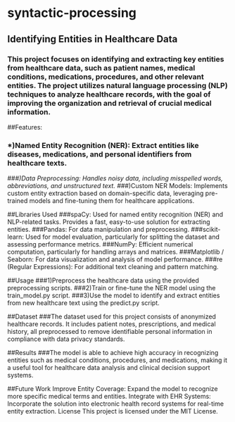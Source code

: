 # syntactic-processing

## Identifying Entities in Healthcare Data
### This project focuses on identifying and extracting key entities from healthcare data, such as patient names, medical conditions, medications, procedures, and other relevant entities. The project utilizes natural language processing (NLP) techniques to analyze healthcare records, with the goal of improving the organization and retrieval of crucial medical information.

##Features:
### *)Named Entity Recognition (NER): Extract entities like diseases, medications, and personal identifiers from healthcare texts.
###*)Data Preprocessing: Handles noisy data, including misspelled words, abbreviations, and unstructured text.
###*)Custom NER Models: Implements custom entity extraction based on domain-specific data, leveraging pre-trained models and fine-tuning them for healthcare applications.

##Libraries Used
###spaCy: Used for named entity recognition (NER) and NLP-related tasks. Provides a fast, easy-to-use solution for extracting entities.
###Pandas: For data manipulation and preprocessing.
###scikit-learn: Used for model evaluation, particularly for splitting the dataset and assessing performance metrics.
###NumPy: Efficient numerical computation, particularly for handling arrays and matrices.
###Matplotlib / Seaborn: For data visualization and analysis of model performance.
###re (Regular Expressions): For additional text cleaning and pattern matching.

##Usage
###1)Preprocess the healthcare data using the provided preprocessing scripts.
###2)Train or fine-tune the NER model using the train_model.py script.
###3)Use the model to identify and extract entities from new healthcare text using the predict.py script.

##Dataset
###The dataset used for this project consists of anonymized healthcare records. It includes patient notes, prescriptions, and medical history, all preprocessed to remove identifiable personal information in compliance with data privacy standards.

##Results
###The model is able to achieve high accuracy in recognizing entities such as medical conditions, procedures, and medications, making it a useful tool for healthcare data analysis and clinical decision support systems.

##Future Work
Improve Entity Coverage: Expand the model to recognize more specific medical terms and entities.
Integrate with EHR Systems: Incorporate the solution into electronic health record systems for real-time entity extraction.
License
This project is licensed under the MIT License.
